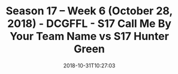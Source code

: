 ---
title: Season 17 – Week 6 (October 28, 2018) - DCGFFL - S17 Call Me By Your Team Name
  vs S17 Hunter Green
teams-score:
- team: _teams/s17-columbia-blue.md
  score:
- team: _teams/s17-hunter-green.md
  score: 12
mvp: A. Allen (C. Blue), B. Allen (H. Green)
game-ball: J. Deters (C. Blue), D. Erkenbrack (H. Green)
season: 17
week: 6
date: '2018-10-31T10:27:03'
pageid: season-17-week-6-october-28-2018-6690-vs-6693
---